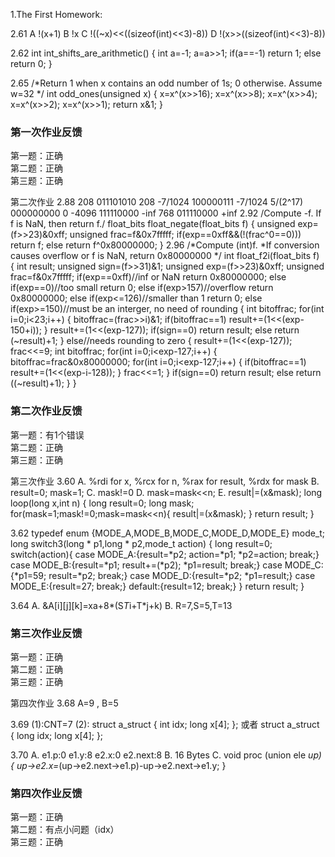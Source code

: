 1.The First Homework:

2.61
A   !(x+1)
B   !x
C   !((~x)<<((sizeof(int)<<3)-8))
D   !(x>>((sizeof(int)<<3)-8))

2.62
int int_shifts_are_arithmetic()
{
	int a=-1;
	a=a>>1;
	if(a==-1)
		return 1;
	else
		return 0;
}

2.65
/*Return 1 when x contains an odd number of 1s; 0 otherwise.
  Assume w=32 */
int odd_ones(unsigned x)
{
	x=x^(x>>16);
	x=x^(x>>8);
	x=x^(x>>4);
	x=x^(x>>2);
	x=x^(x>>1);
	return x&1;
}


### 第一次作业反馈

第一题：正确  
第二题：正确  
第三题：正确  


第二次作业 2.88 208 011101010 208 -7/1024 100000111 -7/1024 5/(2^17) 000000000 0 -4096 111110000 -inf 768 011110000 +inf
2.92 /Compute -f. If f is NaN, then return f./ float_bits float_negate(float_bits f) { unsigned exp=(f>>23)&0xff; unsigned frac=f&0x7fffff; if(exp==0xff&&(!(frac^0==0))) return f; else return f^0x80000000; }
2.96 /*Compute (int)f. *If conversion causes overflow or f is NaN, return 0x80000000 */ int float_f2i(float_bits f) { int result; unsigned sign=(f>>31)&1; unsigned exp=(f>>23)&0xff; unsigned frac=f&0x7fffff; if(exp==0xff)//inf or NaN return 0x80000000; else if(exp==0)//too small return 0; else if(exp>157)//overflow return 0x80000000; else if(exp<=126)//smaller than 1 return 0; else if(exp>=150)//must be an interger, no need of rounding { int bitoffrac; for(int i=0;i<23;i++) { bitoffrac=(frac>>i)&1; if(bitoffrac==1) result+=(1<<(exp-150+i)); } result+=(1<<(exp-127)); if(sign==0) return result; else return (~result)+1; } else//needs rounding to zero { result+=(1<<(exp-127)); frac<<=9; int bitoffrac; for(int i=0;i<exp-127;i++) { bitoffrac=frac&0x80000000; for(int i=0;i<exp-127;i++) { if(bitoffrac==1) result+=(1<<(exp-i-128)); } frac<<=1; } if(sign==0) return result; else return ((~result)+1); } }

### 第二次作业反馈

第一题：有1个错误  
第二题：正确  
第三题：正确  


第三次作业
3.60
A.  %rdi for x, %rcx for n, %rax for result, %rdx for mask
B.  result=0;   mask=1;
C.  mask!=0
D.  mask=mask<<n;
E.  result|=(x&mask);
long loop(long x,int n)
{
    long result=0;
    long mask;
    for(mask=1;mask!=0;mask=mask<<n){
        result|=(x&mask);
    }
    return result;
}

3.62
typedef enum {MODE_A,MODE_B,MODE_C,MODE_D,MODE_E} mode_t;
long switch3(long * p1,long * p2,mode_t action)
{
    long result=0;
    switch(action){
    case MODE_A:{result=*p2; action=*p1; *p2=action; break;}
    case MODE_B:{result=*p1; result+=(*p2); *p1=result; break;}
    case MODE_C:{*p1=59; result=*p2; break;}
    case MODE_D:{result=*p2; *p1=result;}
    case MODE_E:{result=27; break;}
    default:{result=12; break;}
    }
    return result;
}

3.64
A.  &A[i][j][k]=xa+8*(S*T*i+T*j+k)
B.  R=7,S=5,T=13

### 第三次作业反馈

第一题：正确  
第二题：正确  
第三题：正确  

第四次作业
3.68
A=9 , B=5

3.69
(1):CNT=7
(2):
struct a_struct
{
    int idx;
    long x[4];
};
或者
struct a_struct
{
    long idx;
    long x[4];
};

3.70
A. 
e1.p:0
e1.y:8
e2.x:0
e2.next:8
B. 16 Bytes
C. 
void proc (union ele *up)
{
    up->e2.x=*(up->e2.next->e1.p)-up->e2.next->e1.y;
}

### 第四次作业反馈

第一题：正确  
第二题：有点小问题（idx）  
第三题：正确
